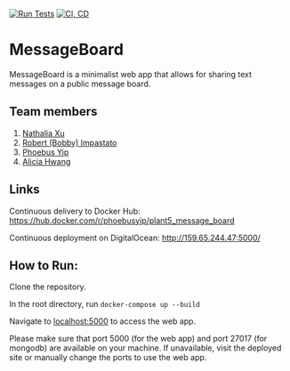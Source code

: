 [![Run Tests](https://github.com/software-students-fall2023/5-final-project-plant5/actions/workflows/test.yml/badge.svg)](https://github.com/software-students-fall2023/5-final-project-plant5/actions/workflows/test.yml)
[![CI, CD](https://github.com/software-students-fall2023/5-final-project-plant5/actions/workflows/CI-CD.yml/badge.svg)](https://github.com/software-students-fall2023/5-final-project-plant5/actions/workflows/CI-CD.yml)
# MessageBoard
MessageBoard is a minimalist web app that allows for sharing text messages on a public message board.

## Team members
1. [Nathalia Xu](https://github.com/slurp-slurp)
2. [Robert (Bobby) Impastato](https://github.com/bobbyimpastato)
3. [Phoebus Yip](https://github.com/phoebusyip)
4. [Alicia Hwang](https://github.com/a-j-hwang)

## Links
Continuous delivery to Docker Hub: https://hub.docker.com/r/phoebusyip/plant5_message_board

Continuous deployment on DigitalOcean: http://159.65.244.47:5000/

## How to Run:
Clone the repository. 

In the root directory, run `docker-compose up --build`

Navigate to [localhost:5000](http://localhost:5000/) to access the web app.    

Please make sure that port 5000 (for the web app) and port 27017 (for mongodb) are available on your machine. If unavailable, visit the deployed site or manually change the ports to use the web app.